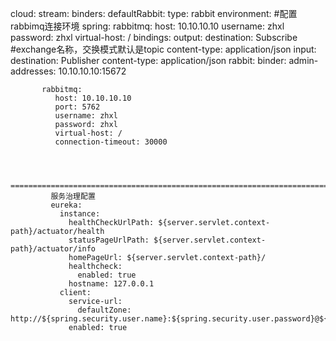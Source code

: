 cloud:
    stream:
      binders:
        defaultRabbit:
          type: rabbit
          environment: #配置rabbimq连接环境
            spring:
              rabbitmq:
                host: 10.10.10.10
                username: zhxl
                password: zhxl
                virtual-host: /
      bindings:
        output:
          destination: Subscribe  #exchange名称，交换模式默认是topic
          content-type: application/json
        input:
          destination: Publisher
          content-type: application/json
      rabbit:
        binder:
          admin-addresses: 10.10.10.10:15672
          
          
          
          
          
          
           rabbitmq:
              host: 10.10.10.10
              port: 5762
              username: zhxl
              password: zhxl
              virtual-host: /
              connection-timeout: 30000
              
              
              
             =========================================================================
             服务治理配置
             eureka:
               instance:
                 healthCheckUrlPath: ${server.servlet.context-path}/actuator/health
                 statusPageUrlPath: ${server.servlet.context-path}/actuator/info
                 homePageUrl: ${server.servlet.context-path}/
                 healthcheck:
                   enabled: true
                 hostname: 127.0.0.1
               client:
                 service-url:
                   defaultZone: http://${spring.security.user.name}:${spring.security.user.password}@${eureka.instance.hostname}:8001/eureka/
                 enabled: true